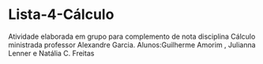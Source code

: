 # Lista-4-Cálculo

Atividade elaborada em grupo para complemento de nota disciplina Cálculo ministrada professor Alexandre Garcia.
Alunos:Guilherme Amorim , Julianna Lenner e Natália C. Freitas
